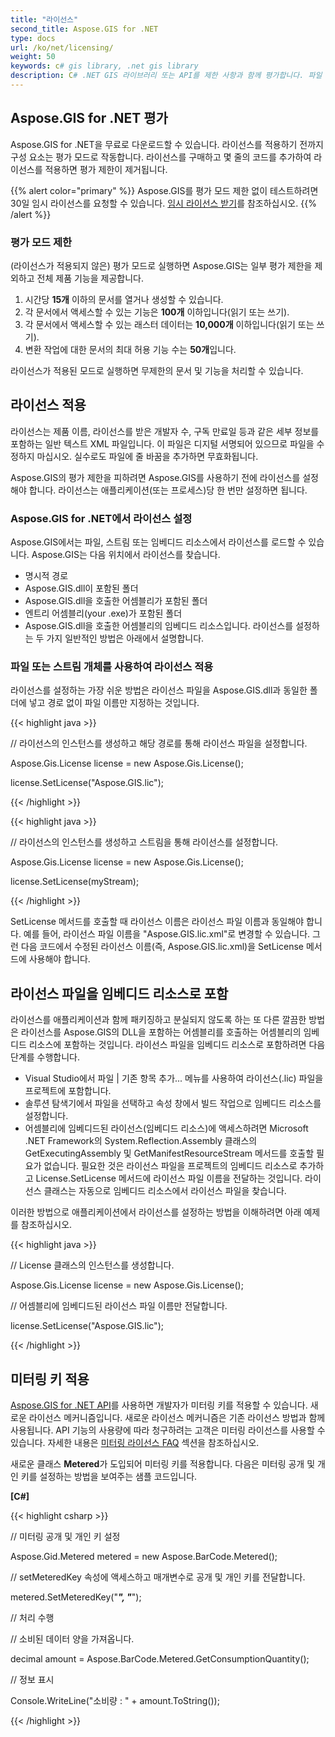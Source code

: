 ```yaml
---
title: "라이선스"
second_title: Aspose.GIS for .NET
type: docs
url: /ko/net/licensing/
weight: 50
keywords: c# gis library, .net gis library
description: C# .NET GIS 라이브러리 또는 API를 제한 사항과 함께 평가합니다. 파일 또는 스트림 개체로 또는 임베디드 리소스로 라이선스를 적용합니다.
---
```


## **Aspose.GIS for .NET 평가**
Aspose.GIS for .NET을 무료로 다운로드할 수 있습니다. 라이선스를 적용하기 전까지 구성 요소는 평가 모드로 작동합니다. 라이선스를 구매하고 몇 줄의 코드를 추가하여 라이선스를 적용하면 평가 제한이 제거됩니다.

{{% alert color="primary" %}} Aspose.GIS를 평가 모드 제한 없이 테스트하려면 30일 임시 라이선스를 요청할 수 있습니다. [임시 라이선스 받기](https://purchase.aspose.com/temporary-license)를 참조하십시오. {{% /alert %}}
### **평가 모드 제한**
(라이선스가 적용되지 않은) 평가 모드로 실행하면 Aspose.GIS는 일부 평가 제한을 제외하고 전체 제품 기능을 제공합니다.

1. 시간당 **15개** 이하의 문서를 열거나 생성할 수 있습니다.
2. 각 문서에서 액세스할 수 있는 기능은 **100개** 이하입니다(읽기 또는 쓰기).
3. 각 문서에서 액세스할 수 있는 래스터 데이터는 **10,000개** 이하입니다(읽기 또는 쓰기).
4. 변환 작업에 대한 문서의 최대 허용 기능 수는 **50개**입니다.

라이선스가 적용된 모드로 실행하면 무제한의 문서 및 기능을 처리할 수 있습니다.
## **라이선스 적용**
라이선스는 제품 이름, 라이선스를 받은 개발자 수, 구독 만료일 등과 같은 세부 정보를 포함하는 일반 텍스트 XML 파일입니다. 이 파일은 디지털 서명되어 있으므로 파일을 수정하지 마십시오. 실수로도 파일에 줄 바꿈을 추가하면 무효화됩니다.

Aspose.GIS의 평가 제한을 피하려면 Aspose.GIS를 사용하기 전에 라이선스를 설정해야 합니다. 라이선스는 애플리케이션(또는 프로세스)당 한 번만 설정하면 됩니다.
### **Aspose.GIS for .NET에서 라이선스 설정**
Aspose.GIS에서는 파일, 스트림 또는 임베디드 리소스에서 라이선스를 로드할 수 있습니다. Aspose.GIS는 다음 위치에서 라이선스를 찾습니다.

- 명시적 경로
- Aspose.GIS.dll이 포함된 폴더
- Aspose.GIS.dll을 호출한 어셈블리가 포함된 폴더
- 엔트리 어셈블리(your .exe)가 포함된 폴더
- Aspose.GIS.dll을 호출한 어셈블리의 임베디드 리소스입니다. 라이선스를 설정하는 두 가지 일반적인 방법은 아래에서 설명합니다.
### **파일 또는 스트림 개체를 사용하여 라이선스 적용**
라이선스를 설정하는 가장 쉬운 방법은 라이선스 파일을 Aspose.GIS.dll과 동일한 폴더에 넣고 경로 없이 파일 이름만 지정하는 것입니다.

{{< highlight java >}}

 // 라이선스의 인스턴스를 생성하고 해당 경로를 통해 라이선스 파일을 설정합니다.

Aspose.Gis.License license = new Aspose.Gis.License();

license.SetLicense("Aspose.GIS.lic");

{{< /highlight >}}

{{< highlight java >}}

 // 라이선스의 인스턴스를 생성하고 스트림을 통해 라이선스를 설정합니다.

Aspose.Gis.License license = new Aspose.Gis.License();

license.SetLicense(myStream);

{{< /highlight >}}

SetLicense 메서드를 호출할 때 라이선스 이름은 라이선스 파일 이름과 동일해야 합니다. 예를 들어, 라이선스 파일 이름을 "Aspose.GIS.lic.xml"로 변경할 수 있습니다. 그런 다음 코드에서 수정된 라이선스 이름(즉, Aspose.GIS.lic.xml)을 SetLicense 메서드에 사용해야 합니다.

## **라이선스 파일을 임베디드 리소스로 포함**
라이선스를 애플리케이션과 함께 패키징하고 분실되지 않도록 하는 또 다른 깔끔한 방법은 라이선스를 Aspose.GIS의 DLL을 포함하는 어셈블리를 호출하는 어셈블리의 임베디드 리소스에 포함하는 것입니다. 라이선스 파일을 임베디드 리소스로 포함하려면 다음 단계를 수행합니다.

- Visual Studio에서 파일 | 기존 항목 추가... 메뉴를 사용하여 라이선스(.lic) 파일을 프로젝트에 포함합니다.
- 솔루션 탐색기에서 파일을 선택하고 속성 창에서 빌드 작업으로 임베디드 리소스를 설정합니다.
- 어셈블리에 임베디드된 라이선스(임베디드 리소스)에 액세스하려면 Microsoft .NET Framework의 System.Reflection.Assembly 클래스의 GetExecutingAssembly 및 GetManifestResourceStream 메서드를 호출할 필요가 없습니다. 필요한 것은 라이선스 파일을 프로젝트의 임베디드 리소스로 추가하고 License.SetLicense 메서드에 라이선스 파일 이름을 전달하는 것입니다. 라이선스 클래스는 자동으로 임베디드 리소스에서 라이선스 파일을 찾습니다.

이러한 방법으로 애플리케이션에서 라이선스를 설정하는 방법을 이해하려면 아래 예제를 참조하십시오.

{{< highlight java >}}

 // License 클래스의 인스턴스를 생성합니다.

Aspose.Gis.License license = new Aspose.Gis.License();

// 어셈블리에 임베디드된 라이선스 파일 이름만 전달합니다.

license.SetLicense("Aspose.GIS.lic");

{{< /highlight >}}

## **미터링 키 적용**
[Aspose.GIS for .NET API](/gis/net/)를 사용하면 개발자가 미터링 키를 적용할 수 있습니다. 새로운 라이선스 메커니즘입니다. 새로운 라이선스 메커니즘은 기존 라이선스 방법과 함께 사용됩니다. API 기능의 사용량에 따라 청구하려는 고객은 미터링 라이선스를 사용할 수 있습니다. 자세한 내용은 [미터링 라이선스 FAQ](https://purchase.aspose.com/faqs/licensing/metered) 섹션을 참조하십시오.

새로운 클래스 **Metered**가 도입되어 미터링 키를 적용합니다. 다음은 미터링 공개 및 개인 키를 설정하는 방법을 보여주는 샘플 코드입니다.

**[C#]**

{{< highlight csharp >}}

 // 미터링 공개 및 개인 키 설정

Aspose.Gid.Metered metered = new Aspose.BarCode.Metered();

// setMeteredKey 속성에 액세스하고 매개변수로 공개 및 개인 키를 전달합니다.

metered.SetMeteredKey("*****", "*****");

// 처리 수행

// 소비된 데이터 양을 가져옵니다.

decimal amount = Aspose.BarCode.Metered.GetConsumptionQuantity();

// 정보 표시

Console.WriteLine("소비량 : " + amount.ToString());


{{< /highlight >}}
